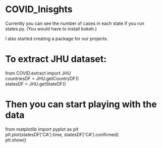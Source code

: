 # COVID_Inisghts
Currently you can see the number of cases in each state if you run states.py.
(You would have to install bokeh.) 

I also started creating a package for our projects.<br>

# To extract JHU dataset:
from COVID.extract import JHU <br>
countriesDF = JHU.getCountryDF() <br>
statesDF = JHU.getStateDF() <br>

# Then you can start playing with the data
from matplotlib import pyplot as plt <br>
plt.plot(statesDF['CA'].time, statesDF['CA'].confirmed) <br>
plt.show()<br>

